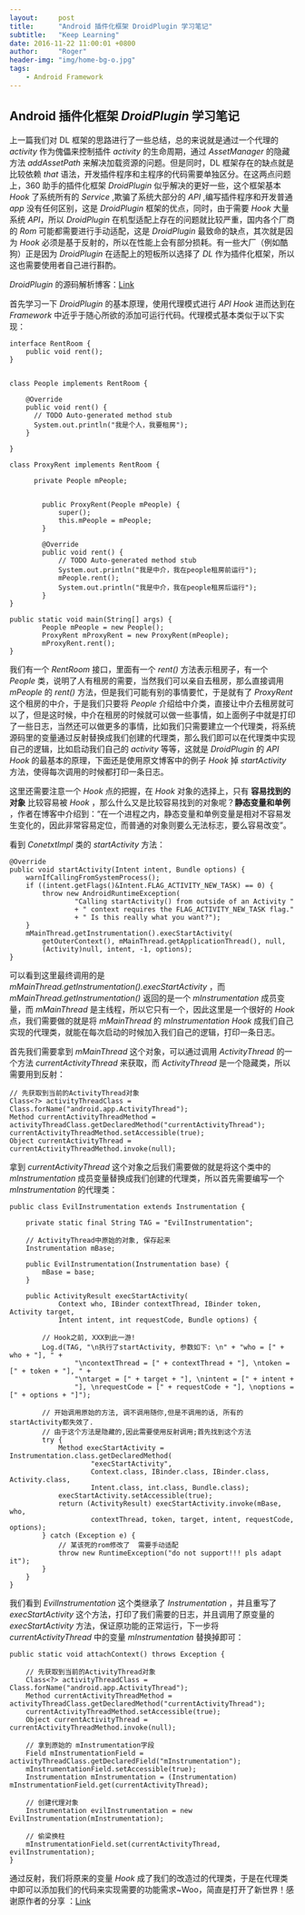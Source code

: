 ```yaml
---
layout:     post
title:      "Android 插件化框架 DroidPlugin 学习笔记"
subtitle:   "Keep Learning"
date: 2016-11-22 11:00:01 +0800
author:     "Roger"
header-img: "img/home-bg-o.jpg"
tags:
    - Android Framework
---
```

Android 插件化框架 *DroidPlugin* 学习笔记
---

上一篇我们对 DL 框架的思路进行了一些总结，总的来说就是通过一个代理的 *activity* 作为傀儡来控制插件 *activity* 的生命周期，通过 *AssetManager* 的隐藏方法 *addAssetPath* 来解决加载资源的问题。但是同时，DL 框架存在的缺点就是比较依赖 *that* 语法，开发插件程序和主程序的代码需要单独区分。在这两点问题上，360 助手的插件化框架 *DroidPlugin* 似乎解决的更好一些，这个框架基本 *Hook* 了系统所有的 *Service* ,欺骗了系统大部分的 *API* ,编写插件程序和开发普通 *app* 没有任何区别，这是 *DroidPlugin* 框架的优点，同时，由于需要 *Hook* 大量系统 *API*，所以 *DroidPlugin* 在机型适配上存在的问题就比较严重，国内各个厂商的 *Rom* 可能都需要进行手动适配，这是 *DroidPlugin* 最致命的缺点，其次就是因为 *Hook* 必须是基于反射的，所以在性能上会有部分损耗。有一些大厂（例如酷狗）正是因为 *DroidPlugin* 在适配上的短板所以选择了 *DL* 作为插件化框架，所以这也需要使用者自己进行斟酌。

*DroidPlugin* 的源码解析博客：[Link](http://weishu.me/2016/01/28/understand-plugin-framework-overview/)

首先学习一下 *DroidPlugin* 的基本原理，使用代理模式进行 *API Hook* 进而达到在 *Framework* 中近乎于随心所欲的添加可运行代码。代理模式基本类似于以下实现：

    interface RentRoom {
        public void rent();
    }


    class People implements RentRoom {

        @Override
        public void rent() {
          // TODO Auto-generated method stub
          System.out.println("我是个人，我要租房");
        }

    }

    class ProxyRent implements RentRoom {

  		  private People mPeople;


    		public ProxyRent(People mPeople) {
      			super();
      			this.mPeople = mPeople;
    		}

    		@Override
    		public void rent() {
      			// TODO Auto-generated method stub
      			System.out.println("我是中介，我在people租房前运行");
      			mPeople.rent();
      			System.out.println("我是中介，我在people租房后运行");
    		}
  	}    

    public static void main(String[] args) {
    		People mPeople = new People();
    		ProxyRent mProxyRent = new ProxyRent(mPeople);
    		mProxyRent.rent();
  	}

我们有一个 *RentRoom* 接口，里面有一个 *rent()* 方法表示租房子，有一个 *People* 类，说明了人有租房的需要，当然我们可以亲自去租房，那么直接调用 *mPeople* 的 *rent()* 方法，但是我们可能有别的事情要忙，于是就有了 *ProxyRent* 这个租房的中介，于是我们只要将 *People* 介绍给中介类，直接让中介去租房就可以了，但是这时候，中介在租房的时候就可以做一些事情，如上面例子中就是打印了一些日志，当然还可以做更多的事情，比如我们只需要建立一个代理类，将系统源码里的变量通过反射替换成我们创建的代理类，那么我们即可以在代理类中实现自己的逻辑，比如启动我们自己的 *activity* 等等，这就是 *DroidPlugin* 的 *API Hook* 的最基本的原理，下面还是使用原文博客中的例子 *Hook* 掉 *startActivity* 方法，使得每次调用的时候都打印一条日志。

这里还需要注意一个 *Hook* 点的把握，在 *Hook* 对象的选择上，只有 **容易找到的对象** 比较容易被 *Hook* ，那么什么又是比较容易找到的对象呢？**静态变量和单例** ，作者在博客中介绍到：“在一个进程之内，静态变量和单例变量是相对不容易发生变化的，因此非常容易定位，而普通的对象则要么无法标志，要么容易改变”。

看到 *ConetxtImpl* 类的 *startActivity* 方法：

    @Override
    public void startActivity(Intent intent, Bundle options) {
        warnIfCallingFromSystemProcess();
        if ((intent.getFlags()&Intent.FLAG_ACTIVITY_NEW_TASK) == 0) {
            throw new AndroidRuntimeException(
                    "Calling startActivity() from outside of an Activity "
                    + " context requires the FLAG_ACTIVITY_NEW_TASK flag."
                    + " Is this really what you want?");
        }
        mMainThread.getInstrumentation().execStartActivity(
            getOuterContext(), mMainThread.getApplicationThread(), null,
            (Activity)null, intent, -1, options);
    }

可以看到这里最终调用的是 *mMainThread.getInstrumentation().execStartActivity* ，而 *mMainThread.getInstrumentation()* 返回的是一个 *mInstrumentation* 成员变量，而 *mMainThread* 是主线程，所以它只有一个，因此这里是一个很好的 *Hook* 点，我们需要做的就是将 *mMainThread* 的 *mInstrumentation* *Hook* 成我们自己实现的代理类，就能在每次启动的时候加入我们自己的逻辑，打印一条日志。

首先我们需要拿到 *mMainThread* 这个对象，可以通过调用 *ActivityThread* 的一个方法 *currentActivityThread* 来获取，而 *ActivityThread* 是一个隐藏类，所以需要用到反射：

    // 先获取到当前的ActivityThread对象
    Class<?> activityThreadClass = Class.forName("android.app.ActivityThread");
    Method currentActivityThreadMethod = activityThreadClass.getDeclaredMethod("currentActivityThread");
    currentActivityThreadMethod.setAccessible(true);
    Object currentActivityThread = currentActivityThreadMethod.invoke(null);

拿到 *currentActivityThread* 这个对象之后我们需要做的就是将这个类中的 *mInstrumentation* 成员变量替换成我们创建的代理类，所以首先需要编写一个 *mInstrumentation* 的代理类：

    public class EvilInstrumentation extends Instrumentation {

        private static final String TAG = "EvilInstrumentation";

        // ActivityThread中原始的对象, 保存起来
        Instrumentation mBase;

        public EvilInstrumentation(Instrumentation base) {
            mBase = base;
        }

        public ActivityResult execStartActivity(
                Context who, IBinder contextThread, IBinder token, Activity target,
                Intent intent, int requestCode, Bundle options) {

            // Hook之前, XXX到此一游!
            Log.d(TAG, "\n执行了startActivity, 参数如下: \n" + "who = [" + who + "], " +
                    "\ncontextThread = [" + contextThread + "], \ntoken = [" + token + "], " +
                    "\ntarget = [" + target + "], \nintent = [" + intent +
                    "], \nrequestCode = [" + requestCode + "], \noptions = [" + options + "]");

            // 开始调用原始的方法, 调不调用随你,但是不调用的话, 所有的startActivity都失效了.
            // 由于这个方法是隐藏的,因此需要使用反射调用;首先找到这个方法
            try {
                Method execStartActivity = Instrumentation.class.getDeclaredMethod(
                        "execStartActivity",
                        Context.class, IBinder.class, IBinder.class, Activity.class,
                        Intent.class, int.class, Bundle.class);
                execStartActivity.setAccessible(true);
                return (ActivityResult) execStartActivity.invoke(mBase, who,
                        contextThread, token, target, intent, requestCode, options);
            } catch (Exception e) {
                // 某该死的rom修改了  需要手动适配
                throw new RuntimeException("do not support!!! pls adapt it");
            }
        }
    }

我们看到 *EvilInstrumentation* 这个类继承了 *Instrumentation* ，并且重写了 *execStartActivity* 这个方法，打印了我们需要的日志，并且调用了原变量的 *execStartActivity* 方法，保证原功能的正常运行，下一步将 *currentActivityThread* 中的变量 *mInstrumentation* 替换掉即可：

    public static void attachContext() throws Exception {

        // 先获取到当前的ActivityThread对象
        Class<?> activityThreadClass = Class.forName("android.app.ActivityThread");
        Method currentActivityThreadMethod = activityThreadClass.getDeclaredMethod("currentActivityThread");
        currentActivityThreadMethod.setAccessible(true);
        Object currentActivityThread = currentActivityThreadMethod.invoke(null);

        // 拿到原始的 mInstrumentation字段
        Field mInstrumentationField = activityThreadClass.getDeclaredField("mInstrumentation");
        mInstrumentationField.setAccessible(true);
        Instrumentation mInstrumentation = (Instrumentation) mInstrumentationField.get(currentActivityThread);

        // 创建代理对象
        Instrumentation evilInstrumentation = new EvilInstrumentation(mInstrumentation);

        // 偷梁换柱
        mInstrumentationField.set(currentActivityThread, evilInstrumentation);
    }

通过反射，我们将原来的变量 *Hook* 成了我们的改造过的代理类，于是在代理类中即可以添加我们的代码来实现需要的功能需求~Woo，简直是打开了新世界！感谢原作者的分享 ：[Link](http://weishu.me/2016/01/28/understand-plugin-framework-overview/)

